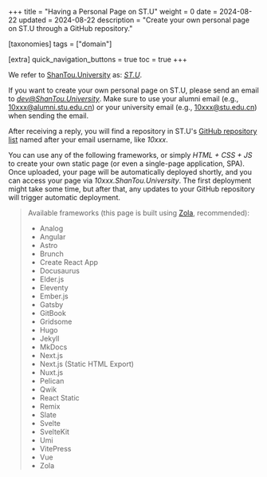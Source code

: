 +++
title = "Having a Personal Page on ST.U"
weight = 0
date = 2024-08-22
updated = 2024-08-22
description = "Create your own personal page on ST.U through a GitHub repository."

[taxonomies]
tags = ["domain"]

[extra]
quick_navigation_buttons = true
toc = true
+++

We refer to [ShanTou.University](https://ShanTou.University) as: *[ST.U](https://ShanTou.University)*.

If you want to create your own personal page on ST.U, please send an email to *[dev@ShanTou.University](mailto:dev@ShanTou.University)*. Make sure to use your alumni email (e.g., 10xxx@alumni.stu.edu.cn) or your university email (e.g., 10xxx@stu.edu.cn) when sending the email.

After receiving a reply, you will find a repository in ST.U's [GitHub repository list](https://github.com/orgs/ShanTouUniversity/repositories) named after your email username, like *10xxx*.

You can use any of the following frameworks, or simply *HTML + CSS + JS* to create your own static page (or even a single-page application, SPA). Once uploaded, your page will be automatically deployed shortly, and you can access your page via *10xxx.ShanTou.University*. The first deployment might take some time, but after that, any updates to your GitHub repository will trigger automatic deployment.

> Available frameworks (this page is built using [Zola](https://www.getzola.org/), recommended):
> - Analog
> - Angular
> - Astro
> - Brunch
> - Create React App
> - Docusaurus
> - Elder.js
> - Eleventy
> - Ember.js
> - Gatsby
> - GitBook
> - Gridsome
> - Hugo
> - Jekyll
> - MkDocs
> - Next.js
> - Next.js (Static HTML Export)
> - Nuxt.js
> - Pelican
> - Qwik
> - React Static
> - Remix
> - Slate
> - Svelte
> - SvelteKit
> - Umi
> - VitePress
> - Vue
> - Zola
